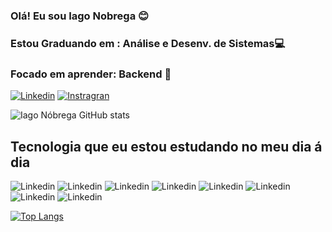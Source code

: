 ### Olá! Eu sou Iago Nobrega 😊
### Estou Graduando em : Análise e Desenv. de Sistemas💻
### Focado em aprender: Backend 🫶
[![Linkedin](https://img.shields.io/badge/LinkedIn-0077B5?style=for-the-badge&logo=linkedin&logoColor=white)](https://www.linkedin.com/in/iago-nobrega-38087a208/)
[![Instragran](https://img.shields.io/badge/Instagram-E4405F?style=for-the-badge&logo=instagram&logoColor=white)](https://www.instagram.com/iagonaraujo14/)

![Iago Nóbrega GitHub stats](https://github-readme-stats.vercel.app/api?username=IagoNobrega&show_icons=true&theme=radical)

## Tecnologia que eu estou estudando no meu dia á dia
![Linkedin](https://img.shields.io/badge/Python-14354C?style=for-the-badge&logo=python&logoColor=white)
![Linkedin](https://img.shields.io/badge/Java-ED8B00?style=for-the-badge&logo=openjdk&logoColor=white)
![Linkedin](https://img.shields.io/badge/Django-092E20?style=for-the-badge&logo=django&logoColor=white)
![Linkedin](https://img.shields.io/badge/Flask-000000?style=for-the-badge&logo=flask&logoColor=white)
![Linkedin](https://img.shields.io/badge/Spring-6DB33F?style=for-the-badge&logo=spring&logoColor=white)
![Linkedin](https://img.shields.io/badge/SQLite-07405E?style=for-the-badge&logo=sqlite&logoColor=white)
![Linkedin](https://img.shields.io/badge/MySQL-00000F?style=for-the-badge&logo=mysql&logoColor=white)
![Linkedin](https://img.shields.io/badge/Oracle-F80000?style=for-the-badge&logo=Oracle&logoColor=whit)

[![Top Langs](https://github-readme-stats.vercel.app/api/top-langs/?username=IagoNobrega&layout=donut)](https://github.com/IagoNobrega/github-readme-stats)
